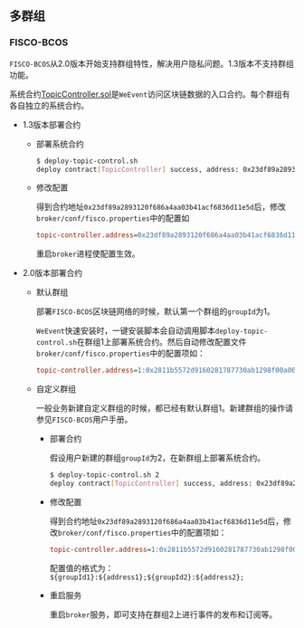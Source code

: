 ## 多群组

### FISCO-BCOS

`FISCO-BCOS`从2.0版本开始支持群组特性，解决用户隐私问题。1.3版本不支持群组功能。

系统合约[TopicController.sol]([TopicController.sol](https://github.com/WeBankFinTech/WeEvent/blob/master/weevent-broker/contract/TopicController.sol))是`WeEvent`访问区块链数据的入口合约。每个群组有各自独立的系统合约。

- 1.3版本部署合约

  - 部署系统合约

    ```bash
    $ deploy-topic-control.sh
    deploy contract[TopicController] success, address: 0x23df89a2893120f686a4aa03b41acf6836d11e5d
    ```

  - 修改配置

    得到合约地址`0x23df89a2893120f686a4aa03b41acf6836d11e5d`后，修改`broker/conf/fisco.properties`中的配置如

    ```ini
    topic-controller.address=0x23df89a2893120f686a4aa03b41acf6836d11e5d
    ```

    重启`broker`进程使配置生效。

- 2.0版本部署合约

  - 默认群组

    部署`FISCO-BCOS`区块链网络的时候，默认第一个群组的`groupId`为1。

    `WeEvent`快速安装时，一键安装脚本会自动调用脚本`deploy-topic-control.sh`在群组1上部署系统合约。然后自动修改配置文件`broker/conf/fisco.properties`中的配置项如：

    ```ini
    topic-controller.address=1:0x2811b5572d9160281787730ab1298f00a06f33b7
    ```

  - 自定义群组

    一般业务新建自定义群组的时候，都已经有默认群组1。新建群组的操作请参见`FISCO-BCOS`用户手册。

    - 部署合约

      假设用户新建的群组`groupId`为2，在新群组上部署系统合约。

      ```bash
      $ deploy-topic-control.sh 2
      deploy contract[TopicController] success, address: 0x23df89a2893120f686a4aa03b41acf6836d11e5d
      ```

    - 修改配置

      得到合约地址`0x23df89a2893120f686a4aa03b41acf6836d11e5d`后，修改`broker/conf/fisco.properties`中的配置项如：

      ```ini
      topic-controller.address=1:0x2811b5572d9160281787730ab1298f00a06f33b7;2:0x23df89a2893120f686a4aa03b41acf6836d11e5d
      ```

      配置值的格式为：`${groupId1}:${address1};${groupId2}:${address2};`

    - 重启服务

      重启`broker`服务，即可支持在群组2上进行事件的发布和订阅等。


